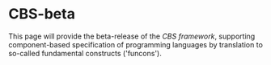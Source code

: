CBS-beta
========

This page will provide the beta-release of the *CBS framework*, 
supporting component-based specification of programming languages by
translation to so-called fundamental constructs ('funcons').